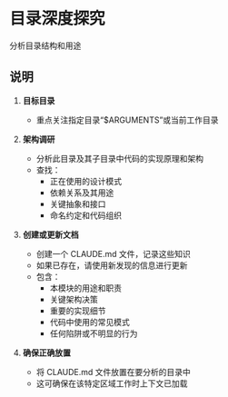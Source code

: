 # 目录深度探究

分析目录结构和用途

## 说明

1. **目标目录**
   - 重点关注指定目录“$ARGUMENTS”或当前工作目录

2. **架构调研**
   - 分析此目录及其子目录中代码的实现原理和架构
   - 查找：
     - 正在使用的设计模式
     - 依赖关系及其用途
     - 关键抽象和接口
     - 命名约定和代码组织

3. **创建或更新文档**
   - 创建一个 CLAUDE.md 文件，记录这些知识
   - 如果已存在，请使用新发现的信息进行更新
   - 包含：
     - 本模块的用途和职责
     - 关键架构决策
     - 重要的实现细节
     - 代码中使用的常见模式
     - 任何陷阱或不明显的行为

4. **确保正确放置**
   - 将 CLAUDE.md 文件放置在要分析的目录中
   - 这可确保在该特定区域工作时上下文已加载